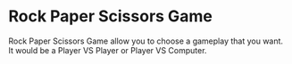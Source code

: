 # Rock Paper Scissors Game

Rock Paper Scissors Game allow you to choose a gameplay that you want. It would be a Player VS Player or Player VS Computer.


